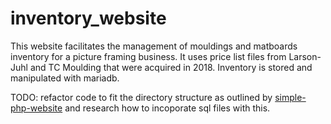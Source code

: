 # inventory_website
This website facilitates the management of mouldings and matboards inventory for a picture framing business. It uses price list files from Larson-Juhl and TC Moulding that were acquired in 2018. Inventory is stored and manipulated with mariadb.

TODO: refactor code to fit the directory structure as outlined by [simple-php-website](https://github.com/banago/simple-php-website/blob/master/index.php) and research how to incoporate sql files with this.
